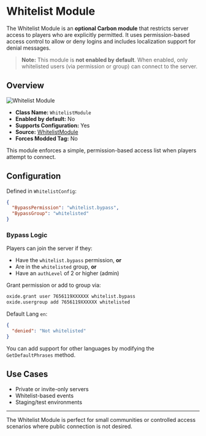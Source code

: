 # Whitelist Module

The Whitelist Module is an **optional Carbon module** that restricts server access to players who are explicitly permitted. It uses permission-based access control to allow or deny logins and includes localization support for denial messages.

> **Note:** This module is **not enabled by default**. When enabled, only whitelisted users (via permission or group) can connect to the server.


## Overview
![Whitelist Module](/misc/whitelist_a.webp)

- **Class Name:** `WhitelistModule`
- **Enabled by default:** No
- **Supports Configuration:** Yes
- **Source:** [WhitelistModule](https://github.com/CarbonCommunity/Carbon.Modules/tree/develop/src/WhitelistModule)
- **Forces Modded Tag:** No

This module enforces a simple, permission-based access list when players attempt to connect.


## Configuration
Defined in `WhitelistConfig`:

```json
{
  "BypassPermission": "whitelist.bypass",
  "BypassGroup": "whitelisted"
}
```

### Bypass Logic
Players can join the server if they:
- Have the `whitelist.bypass` permission, **or**
- Are in the `whitelisted` group, **or**
- Have an `authLevel` of 2 or higher (admin)

Grant permission or add to group via:
```bash
oxide.grant user 7656119XXXXXX whitelist.bypass
oxide.usergroup add 7656119XXXXXX whitelisted
```

Default Lang `en`:
```json
{
  "denied": "Not whitelisted"
}
```

You can add support for other languages by modifying the `GetDefaultPhrases` method.


## Use Cases
- Private or invite-only servers
- Whitelist-based events
- Staging/test environments

---

The Whitelist Module is perfect for small communities or controlled access scenarios where public connection is not desired.

